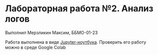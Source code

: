 # Лабораторная работа №2. Анализ логов

Выполнил Мерзликин Максим, ББМО-01-23

Работа выполнена в виде [Jupyter-ноутбука](./lab2_.ipynb). Проверить его работу можно в среде Google Colab
